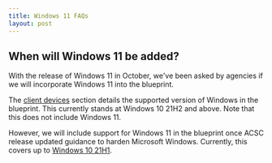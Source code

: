 ```yaml
---
title: Windows 11 FAQs
layout: post
---
```


## When will Windows 11 be added?

With the release of Windows 11 in October, we've been asked by agencies if we will incorporate Windows 11 into the blueprint.

The [client devices](/blueprint/client-devices.html#operating-system) section details the supported version of Windows in the blueprint. This currently stands at Windows 10 21H2 and above. Note that this does not include Windows 11.

However, we will include support for Windows 11 in the blueprint once ACSC release updated guidance to harden Microsoft Windows. Currently, this covers up to [Windows 10 21H1](https://www.cyber.gov.au/acsc/view-all-content/publications/hardening-microsoft-windows-10-version-21h1-workstations).